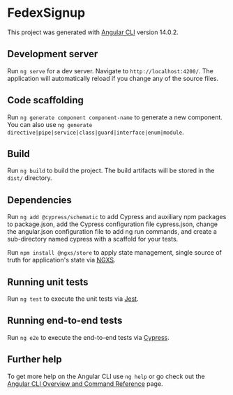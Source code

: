 # FedexSignup

This project was generated with [Angular CLI](https://github.com/angular/angular-cli) version 14.0.2.

## Development server

Run `ng serve` for a dev server. Navigate to `http://localhost:4200/`. The application will automatically reload if you change any of the source files.

## Code scaffolding

Run `ng generate component component-name` to generate a new component. You can also use `ng generate directive|pipe|service|class|guard|interface|enum|module`.

## Build

Run `ng build` to build the project. The build artifacts will be stored in the `dist/` directory.

## Dependencies

Run `ng add @cypress/schematic` to add Cypress and auxiliary npm packages to package.json, add the Cypress configuration file cypress.json, change the angular.json configuration file to add ng run commands, and create a sub-directory named cypress with a scaffold for your tests.

Run `npm install @ngxs/store` to apply state management, single source of truth for application's state via [NGXS](https://www.ngxs.io).

## Running unit tests

Run `ng test` to execute the unit tests via [Jest](https://jestjs.io).

## Running end-to-end tests

Run `ng e2e` to execute the end-to-end tests via [Cypress](https://www.cypress.io).

## Further help

To get more help on the Angular CLI use `ng help` or go check out the [Angular CLI Overview and Command Reference](https://angular.io/cli) page.
